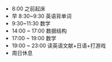 + 8:00 之前起床
+ 早 8:30~9:30 英语背单词
+ 9:30~11:30 数学
+ 14:00 ~ 17:00 数据结构
+ 17:00 ~ 19:00 数学
+ 19:00 ~ 23:00 读英语文献+日语+打游戏
+ 周日休息
